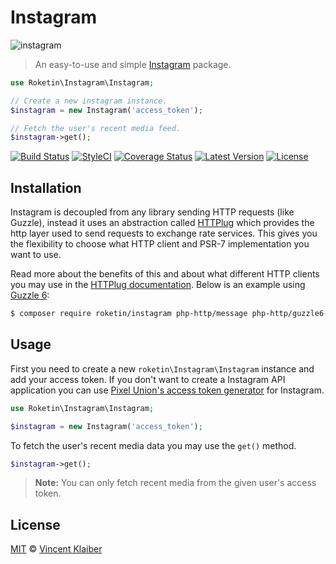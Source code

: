 # Instagram

![instagram](https://cloud.githubusercontent.com/assets/499192/11020990/f0f31dea-8632-11e5-95b1-77e72c7ba271.png)

> An easy-to-use and simple [Instagram](https://www.instagram.com/) package.

```php
use Roketin\Instagram\Instagram;

// Create a new instagram instance.
$instagram = new Instagram('access_token');

// Fetch the user's recent media feed.
$instagram->get();
```

[![Build Status](https://img.shields.io/travis/roketin/instagram/master.svg?style=flat)](https://travis-ci.org/roketin/instagram)
[![StyleCI](https://styleci.io/repos/27216826/shield?style=flat)](https://styleci.io/repos/27216826)
[![Coverage Status](https://img.shields.io/codecov/c/github/roketin/instagram.svg?style=flat)](https://codecov.io/github/roketin/instagram)
[![Latest Version](https://img.shields.io/github/release/roketin/instagram.svg?style=flat)](https://github.com/roketin/instagram/releases)
[![License](https://img.shields.io/packagist/l/roketin/instagram.svg?style=flat)](https://packagist.org/packages/roketin/instagram)

## Installation

Instagram is decoupled from any library sending HTTP requests (like Guzzle), instead it uses an abstraction called [HTTPlug](http://httplug.io) which provides the http layer used to send requests to exchange rate services. This gives you the flexibility to choose what HTTP client and PSR-7 implementation you want to use.

Read more about the benefits of this and about what different HTTP clients you may use in the [HTTPlug documentation](http://docs.php-http.org/en/latest/httplug/users.html). Below is an example using [Guzzle 6](http://docs.guzzlephp.org/en/latest/index.html):

```bash
$ composer require roketin/instagram php-http/message php-http/guzzle6-adapter
```

## Usage

First you need to create a new `roketin\Instagram\Instagram` instance and add your access token. If you don't want to create a Instagram API application you can use [Pixel Union's access token generator](http://instagram.pixelunion.net) for Instagram.

```php
use Roketin\Instagram\Instagram;

$instagram = new Instagram('access_token');
```

To fetch the user's recent media data you may use the `get()` method.

```php
$instagram->get();
```

> **Note:** You can only fetch recent media from the given user's access token.

## License

[MIT](LICENSE) © [Vincent Klaiber](https://vinkla.com)
